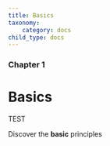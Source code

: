 ```yaml
---
title: Basics
taxonomy:
    category: docs
child_type: docs
---
```


### Chapter 1

# Basics

TEST

Discover the **basic** principles
